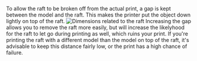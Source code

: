 To allow the raft to be broken off from the actual print, a gap is kept between the model and the raft. This makes the printer put the object down lightly on top of the raft.
![Dimensions related to the raft](raft_dimensions.svg)
Increasing the gap allows you to remove the raft more easily, but will increase the likelyhood for the raft to let go during printing as well, which ruins your print. If you're printing the raft with a different model than the model on top of the raft, it's advisable to keep this distance fairly low, or the print has a high chance of failure.